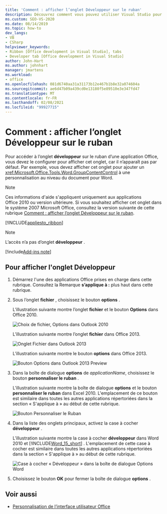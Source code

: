 ```yaml
---
title: 'Comment : afficher l’onglet Développeur sur le ruban'
description: Découvrez comment vous pouvez utiliser Visual Studio pour afficher par programmation l’onglet Développeur sur le ruban dans un document Microsoft Word.
ms.custom: SEO-VS-2020
ms.date: 08/14/2019
ms.topic: how-to
dev_langs:
- VB
- CSharp
helpviewer_keywords:
- Ribbon [Office development in Visual Studio], tabs
- Developer tab [Office development in Visual Studio]
author: John-Hart
ms.author: johnhart
manager: jmartens
ms.workload:
- office
ms.openlocfilehash: 081d6740aa31a31173b12e467b1b8e32a074604a
ms.sourcegitcommit: ae6d47b09a439cd0e13180f5e89510e3e347fd47
ms.translationtype: MT
ms.contentlocale: fr-FR
ms.lasthandoff: 02/08/2021
ms.locfileid: "99927715"
---
```

# <a name="how-to-show-the-developer-tab-on-the-ribbon"></a>Comment : afficher l’onglet Développeur sur le ruban
  Pour accéder à l’onglet **développeur** sur le ruban d’une application Office, vous devez le configurer pour afficher cet onglet, car il n’apparaît pas par défaut. Par exemple, vous devez afficher cet onglet pour ajouter un <xref:Microsoft.Office.Tools.Word.GroupContentControl> à une personnalisation au niveau du document pour Word.

> [!NOTE]
> Ces informations d'aide s'appliquent uniquement aux applications Office 2010 ou version ultérieure. Si vous souhaitez afficher cet onglet dans le système 2007 Microsoft Office, consultez la version suivante de cette rubrique [Comment : afficher l’onglet Développeur sur le ruban](https://web.archive.org/web/20140303033431/msdn.microsoft.com/library/bb608625(v=vs.90).aspx
).

 [!INCLUDE[appliesto_ribbon](../vsto/includes/appliesto-ribbon-md.md)]

> [!NOTE]
> L’accès n’a pas d’onglet **développeur** .

[!include[Add-ins note](includes/addinsnote.md)]

## <a name="to-show-the-developer-tab"></a>Pour afficher l'onglet Développeur

1. Démarrez l'une des applications Office prises en charge dans cette rubrique. Consultez la Remarque **s’applique à :** plus haut dans cette rubrique.

2. Sous l’onglet **fichier** , choisissez le bouton **options** .

     L’illustration suivante montre l’onglet **fichier** et le bouton **Options** dans Office 2010.

     ![Choix de fichier, Options dans Outlook 2010](../vsto/media/vsto-office-file-tab.png "Choix de fichier, Options dans Outlook 2010")

     L’illustration suivante montre l’onglet **fichier** dans Office 2013.

     ![Onglet Fichier dans Outlook 2013](../vsto/media/vsto-office2013-filetab.png "Onglet Fichier dans Outlook 2013")

     L’illustration suivante montre le bouton **options** dans Office 2013.

     ![Bouton Options dans Outlook 2013 Preview](../vsto/media/vsto-office2013-optionsbutton.png "Bouton Options dans Outlook 2013 Preview")

3. Dans la boîte de dialogue **options** de _applicationName_, choisissez le bouton **personnaliser le ruban** .

     L’illustration suivante montre la boîte de dialogue **options** et le bouton **personnaliser le ruban** dans Excel 2010. L'emplacement de ce bouton est similaire dans toutes les autres applications répertoriées dans la section « S'applique à » au début de cette rubrique.

     ![Bouton Personnaliser le Ruban](../vsto/media/vsto-office2010-customizeribbonbutton.png "Bouton Personnaliser le Ruban")

4. Dans la liste des onglets principaux, activez la case à cocher **développeur** .

     L’illustration suivante montre la case à cocher **développeur** dans Word 2010 et [!INCLUDE[Word_15_short](../vsto/includes/word-15-short-md.md)] . L'emplacement de cette case à cocher est similaire dans toutes les autres applications répertoriées dans la section « S'applique à » au début de cette rubrique.

     ![Case à cocher « Développeur » dans la boîte de dialogue Options Word](../vsto/media/vsto-office2010-developercheckbox.png "Case à cocher « Développeur » dans la boîte de dialogue Options Word")

5. Choisissez le bouton **OK** pour fermer la boîte de dialogue **options** .

## <a name="see-also"></a>Voir aussi
- [Personnalisation de l’interface utilisateur Office](../vsto/office-ui-customization.md)
